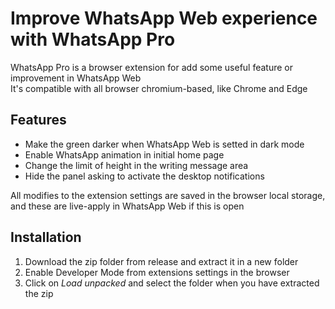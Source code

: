 # Improve WhatsApp Web experience with WhatsApp Pro
WhatsApp Pro is a browser extension for add some useful feature or improvement in WhatsApp Web  
It's compatible with all browser chromium-based, like Chrome and Edge
## Features
- Make the green darker when WhatsApp Web is setted in dark mode
- Enable WhatsApp animation in initial home page
- Change the limit of height in the writing message area
- Hide the panel asking to activate the desktop notifications
  
All modifies to the extension settings are saved in the browser local storage, and these are live-apply in WhatsApp Web if this is open
## Installation
1) Download the zip folder from release and extract it in a new folder
2) Enable Developer Mode from extensions settings in the browser
3) Click on _Load unpacked_ and select the folder when you have extracted the zip
